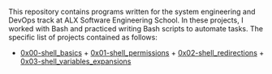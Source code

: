 This repository contains programs written for the system engineering and DevOps track at ALX Software Engineering School. In these projects, I worked with Bash and practiced writing Bash scripts to automate tasks. The specific list of projects contained as follows:

+ [0x00-shell_basics](0x00-shell_basics) + [0x01-shell_permissions](0x01-shell_permissions) + [0x02-shell_redirections](0x02-shell_redirections) + [0x03-shell_variables_expansions](0x03-shell_variables_expansions)
